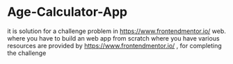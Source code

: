 # Age-Calculator-App
it is solution for a challenge problem in https://www.frontendmentor.io/ web. where you have to build an web app from scratch where you have various resources are provided by https://www.frontendmentor.io/ , for completing the challenge 
